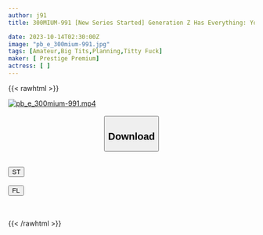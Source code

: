 ```yaml
---
author: j91
title: 300MIUM-991 [New Series Started] Generation Z Has Everything: Youth, Erotic Body, And Beauty! What Is The Nature Of A Woman Who Exposes Her Body On SNS? ? “First Of All, Please Make Me Feel Comfortable” ⇒ That’S The Standard For Having Sex With Me! A Super Carnivorous Z Who Kisses And Licks Nipples! A Super Erotic Talent That Makes Both Himself And The Other Person Cum With His Super Technique! ! ! [Atashikosette]

date: 2023-10-14T02:30:00Z
image: "pb_e_300mium-991.jpg"
tags: [Amateur,Big Tits,Planning,Titty Fuck]
maker: [ Prestige Premium]
actress: [ ]
---
```



{{< rawhtml >}}

<div class="video" data-videoid="YVdgG01jVRCvbjM">
    <a href="javascript:;">
        <img src="https://my.j91.asia/posts/pb_e_300mium-991/pb_e_300mium-991.jpg" width="WIDTH" height="HEIGHT" alt="pb_e_300mium-991.mp4" loading="lazy">
    </a>
</div>

<script type="text/javascript" src="https://j91.asia/asset/on-demand-st.js"></script>

<br>
  <link rel="stylesheet" href="https://j91.asia/asset/bs5.css">
  
  <center>
  <button class="btn btn-primary" type="button" data-bs-toggle="collapse" data-bs-target=".multi-collapse" aria-expanded="false" aria-controls="multiCollapseExample1 multiCollapseExample2"><h2>Download</h2></button></center>
</p>
<div class="row">
  <div class="col">
    <div class="collapse multi-collapse" id="multiCollapseExample1">
      <div class="card card-body">
	      	      <br>
<div class="buttons">  
<a href="https://streamtape.to/v/YVdgG01jVRCvbjM"><button class="btn-hover color-3"><i class="fa fa-download"></i> ST</button></a></div>
    </div>
  </div>
</div>
  <div class="col">
    <div class="collapse multi-collapse" id="multiCollapseExample2">
      <div class="card card-body">
	      <br>
<div class="buttons">
    <a href="https://filelions.online/f/d1ofbpizxr4d"><button class="btn-hover color-9"><i class="fa fa-download"></i> FL</button></a></div>
<br><br>
      </div>
    </div>
  </div>
</div>

{{< /rawhtml >}}
